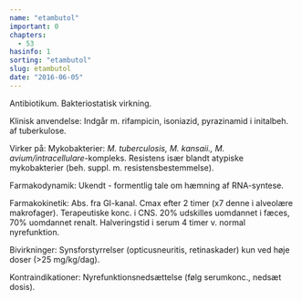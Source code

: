 ```yaml
---
name: "etambutol"
important: 0
chapters:
  - 53
hasinfo: 1
sorting: "etambutol"
slug: etambutol
date: "2016-06-05"
---
```


Antibiotikum. Bakteriostatisk virkning.

Klinisk anvendelse: Indgår m. rifampicin, isoniazid, pyrazinamid i initalbeh. af
tuberkulose.

Virker på: Mykobakterier: <em>M. tuberculosis, M. kansaii., M.
avium/intracellulare</em>-kompleks. Resistens især blandt atypiske mykobakterier
(beh. suppl. m. resistensbestemmelse).

Farmakodynamik: Ukendt - formentlig tale om hæmning af RNA-syntese.

Farmakokinetik: Abs. fra GI-kanal. Cmax efter 2 timer (x7 denne i alveolære
makrofager). Terapeutiske konc. i CNS. 20% udskilles uomdannet i fæces, 70%
uomdannet renalt. Halveringstid i serum 4 timer v. normal nyrefunktion.

Bivirkninger: Synsforstyrrelser (opticusneuritis, retinaskader) kun ved høje
doser (>25 mg/kg/dag).

Kontraindikationer: Nyrefunktionsnedsættelse (følg serumkonc., nedsæt dosis).
